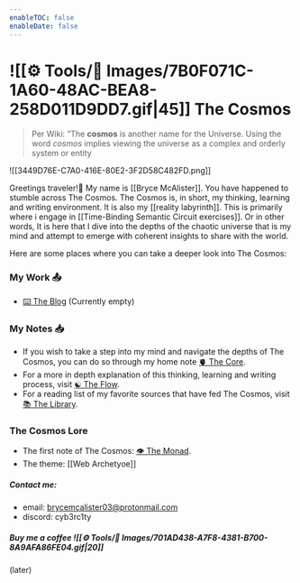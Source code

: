 ```yaml
---
enableTOC: false
enableDate: false
---
```


# ![[⚙️ Tools/📸 Images/7B0F071C-1A60-48AC-BEA8-258D011D9DD7.gif|45]] The Cosmos 

>  Per Wiki: “The **cosmos** is another name for the Universe. Using the word _cosmos_ implies viewing the universe as a complex and orderly system or entity 

![[3449D76E-C7A0-416E-80E2-3F2D58C482FD.png]]

Greetings traveler!👋 My name is [[Bryce McAlister]]. You have happened to stumble across The Cosmos. The Cosmos is, in short, my thinking, learning and writing environment. It is also my [[reality labyrinth]]. This is primarily where i engage in [[Time-Binding Semantic Circuit exercises]]. Or in other words, It is here that I dive into the depths of the chaotic universe that is my mind and attempt to emerge with coherent insights to share with the world.

Here are some places where you can take a deeper look into The Cosmos:

### My Work 📤

- [⌨️ The Blog](The%20Blog) (Currently empty)

### My Notes 📥

- If you wish to take a step into my mind and navigate the depths of The Cosmos, you can do so through my home note [🫀 The Core](🔮%20The%20Cosmos/The%20Core.md). 
- For a more in depth explanation of this thinking, learning and writing process, visit [☯️ The Flow](🔮%20The%20Cosmos/The%20Flow.md). 
- For a reading list of my favorite sources that have fed The Cosmos, visit [📚 The Library](🔮%20The%20Cosmos/The%20Library.md).

### The Cosmos Lore

- The first note of The Cosmos: [👁 The Monad](🔮%20The%20Cosmos/The%20Monad.md).
- The theme: [[Web Archetyoe]]

##### Contact me:

- email: brycemcalister03@protonmail.com
- discord: cyb3rc1ty

##### Buy me a coffee ![[⚙️ Tools/📸 Images/701AD438-A7F8-4381-B700-8A9AFA86FE04.gif|20]]

(later)